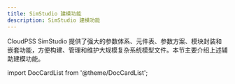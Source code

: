 ```yaml
---
title: SimStudio 建模功能
description: SimStudio 建模功能
---
```


CloudPSS SimStudio 提供了强大的参数体系、元件表、参数方案、模块封装和嵌套功能，方便构建、管理和维护大规模复杂系统模型文件。本节主要介绍上述辅助建模功能。

import DocCardList from '@theme/DocCardList';

<DocCardList />

